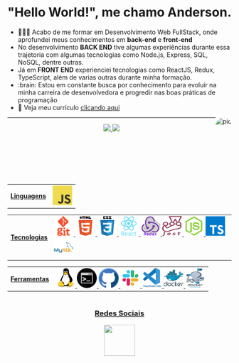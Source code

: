 <div align='center'>
  <h1>"Hello World!", me chamo Anderson.</h1>
</div>
<div>
  <ul>
    <li>👨🏽‍💻 Acabo de me formar em Desenvolvimento Web FullStack, onde aprofundei meus conhecimentos em <b>back-end</b> e <b>front-end</b></li>
    <li>No desenvolvimento <b>BACK END</b> tive algumas experiências durante essa trajetoria com algumas tecnologias como Node.js, Express, SQL, NoSQL, dentre outras. </li>
    <li>Já em <b>FRONT END</b> experienciei tecnologias como ReactJS, Redux, TypeScript, além de varias outras durante minha formação. </li>
    <li>:brain: Estou em constante busca por conhecimento para evoluir na minha carreira de desenvolvedora e 
  progredir nas boas práticas de programação</li>
    <li>📝 Veja meu currículo <a href="#" target="_blank">clicando aqui</a></li>
  </ul>
  <img align="right" alt="pic" height="150" style="border-radius:50px;" src="https://forums.minecraftforge.net/uploads/monthly_2017_02/o5c6TIN.thumb.gif.267d193520c6b456b361c62a2e66848c.gif?width=676&height=676">
</div>
<hr>
<!-- Quadro status  -->
<div align="center">
  <a href="https://github.com/Andersonp-Silva25">
  <img height="130px" src="https://github-readme-stats.vercel.app/api?username=Andersonp-Silva25&show_icons=true&theme=tokyonight&include_all_commits=true&count_private=true"/>
  <img height="130px" src="https://github-readme-stats.vercel.app/api/top-langs/?username=Andersonp-Silva25&layout=compact&langs_count=7&theme=tokyonight"/>
</div>
<!-- Skills  -->
<div>
  <h1></h1>
</div
<div>
  <table>
    <tr>
      <td><b>Linguagens</b></td>
      <td><img src="./img/linguagens/js.svg" width="45" height="45" alt="JavaScript"/></td>
    </tr>
  </table>
  <table>
    <tr>
      <td><b>Tecnologias</b></td>
      <td>
        <img src="./img/ferramentas/git.png" width="45" height="45" alt="Git"/>
        <img src="./img/tecnologias/html.svg" width="45" height="45" alt="HTML5"/>
        <img src="./img/tecnologias/css3.png" width="45" height="45" alt="CSS3"/>
        <img src="./img/tecnologias/react.svg" width="45" height="45" alt="ReactJs"/>
        <img src="./img/tecnologias/redux.png" width="45" height="45" alt="Redux"/>
        <img src="./img/tecnologias/jest.png" width="45" height="45" alt="Jest"/>
        <img src="./img/tecnologias/nodejs.svg" width="45" height="45" alt="Node.js"/>
        <img src="./img/tecnologias/typescript.svg" width="45" height="45" alt="TypeScript"/>
        <img src="./img/tecnologias/mysql.svg" width="45" height="45" alt="MySql"/>
      </td>
    </tr>
  </table>
  <table>
    <tr>
      <td><b>Ferramentas</b></td>
      <td>
        <img src="./img/ferramentas/linux.svg" width="45" height="45" alt="Linux"/>
        <img src="./img/ferramentas/terminal.png" width="45" height="45" alt="Terminal Linux"/>
        <img src="./img/ferramentas/github.png" width="45" height="45" alt="GitHub"/>
        <img src="./img/ferramentas/slack.png" width="45" height="45" alt="Slack"/>
        <img src="./img/ferramentas/vscode.svg" width="45" height="45" alt="VsCode"/>
        <img src="./img/ferramentas/docker.svg" width="45" height="45" alt="Docker"/>
        <img src="./img/ferramentas/docker-compose.png" width="45" height="45" alt="Docker Compose"/>
      </td>
    </tr>
  </table>
</div>
  <!-- Redes sociais  -->
<div>
  <h1></h1>
</div>
<div align='center'>
  <h3>Redes Sociais</h3>
  <a href="https://www.linkedin.com/in/ap-silva/" target="_blank"><img src="https://cdn-icons-png.flaticon.com/512/4494/4494498.png" width="70px" height="70px" target="_blank"></a>
</div>
